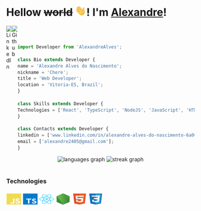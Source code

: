 # Hellow ~~world~~ <img src="https://raw.githubusercontent.com/parth-27/parth-27/master/Hi.gif" width="30px">! I'm [Alexandre](https://www.linkedin.com/in/alexandre-alves-do-nascimento-6a0615269/)!
<a href="https://www.linkedin.com/in/alexandre-alves-do-nascimento-6a0615269/">
  <img align="left" alt="LinkedIn" width="15px" src="https://cdn.jsdelivr.net/npm/simple-icons@v3/icons/linkedin.svg" />
</a>

<a href="https://github.com/Cherezin">
  <img align="left" alt="Github" width="15px" src="https://cdn.jsdelivr.net/npm/simple-icons@v3/icons/github.svg" />
</a>
</br></br>

```javascript
import Developer from 'AlexandreAlves';

class Bio extends Developer {
name = 'Alexandre Alves do Nascimento';
nickname = 'Chere';
title = 'Web Developer';
location = 'Vitoria-ES, Brazil';
}

class Skills extends Developer {
Technologies = ['React', 'TypeScript', 'NodeJS', 'JavaScript', 'HTML', 'CSS' ]
}

class Contacts extends Developer {
linkedin = ['www.linkedin.com/in/alexandre-alves-do-nascimento-6a0615269/'];
email = ['alexandre2405@gmail.com'];
}
```

<div align="center">
  <img src="https://github-readme-stats.vercel.app/api/top-langs?username=Cherezin&locale=en&hide_title=false&layout=compact&card_width=320&langs_count=5&theme=buefy&hide_border=false&order=2" height="150" alt="languages graph"  />
  <img src="https://streak-stats.demolab.com?user=Cherezin&locale=en&mode=daily&theme=buefy&hide_border=false&border_radius=5&order=3" height="150" alt="streak graph"  />
</div>
  <div style="display: inline_block"><br>  
    <h3>Technologies<h3/>
    <img align="center" alt="Chere-Js" height="30" width="40" src="https://raw.githubusercontent.com/devicons/devicon/master/icons/javascript/javascript-plain.svg">
    <img align="center" alt="Chere-Ts" height="30" width="40" src="https://raw.githubusercontent.com/devicons/devicon/master/icons/typescript/typescript-plain.svg">
    <img align="center" alt="Chere-React" height="30" width="40" src="https://raw.githubusercontent.com/devicons/devicon/master/icons/react/react-original.svg">
    <img align="center" alt="Chere-CSS" height="30" width="40" src="https://raw.githubusercontent.com/devicons/devicon/master/icons/nodejs/nodejs-original.svg">
    <img align="center" alt="Chere-HTML" height="30" width="40" src="https://raw.githubusercontent.com/devicons/devicon/master/icons/html5/html5-original.svg">
    <img align="center" alt="Chere-CSS" height="30" width="40" src="https://raw.githubusercontent.com/devicons/devicon/master/icons/css3/css3-original.svg">
  </div>
